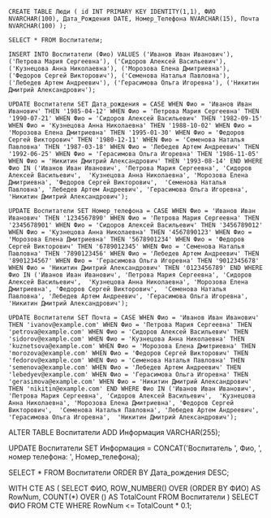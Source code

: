 `CREATE TABLE Люди (
    id INT PRIMARY KEY IDENTITY(1,1),
    ФИО NVARCHAR(100),
    Дата_Рождения DATE,
    Номер_Телефона NVARCHAR(15),
    Почта NVARCHAR(100)
);`

`SELECT * FROM Воспитатели;`

`INSERT INTO Воспитатели (Фио) VALUES
('Иванов Иван Иванович'),
('Петрова Мария Сергеевна'),
('Сидоров Алексей Васильевич'),
('Кузнецова Анна Николаевна'),
('Морозова Елена Дмитриевна'),
('Федоров Сергей Викторович'),
('Семенова Наталья Павловна'),
('Лебедев Артем Андреевич'),
('Герасимова Ольга Игоревна'),
('Никитин Дмитрий Александрович');`

`UPDATE Воспитатели SET Дата_рождения = CASE
    WHEN Фио = 'Иванов Иван Иванович' THEN '1985-04-12'
    WHEN Фио = 'Петрова Мария Сергеевна' THEN '1990-07-21'
    WHEN Фио = 'Сидоров Алексей Васильевич' THEN '1982-09-15'
    WHEN Фио = 'Кузнецова Анна Николаевна' THEN '1988-10-02'
    WHEN Фио = 'Морозова Елена Дмитриевна' THEN '1995-01-30'
    WHEN Фио = 'Федоров Сергей Викторович' THEN '1980-12-11'
    WHEN Фио = 'Семенова Наталья Павловна' THEN '1987-03-18'
    WHEN Фио = 'Лебедев Артем Андреевич' THEN '1992-06-25'
    WHEN Фио = 'Герасимова Ольга Игоревна' THEN '1986-11-05'
    WHEN Фио = 'Никитин Дмитрий Александрович' THEN '1993-08-14'
END
WHERE Фио IN ('Иванов Иван Иванович', 'Петрова Мария Сергеевна', 'Сидоров Алексей Васильевич', 
               'Кузнецова Анна Николаевна', 'Морозова Елена Дмитриевна', 'Федоров Сергей Викторович', 
               'Семенова Наталья Павловна', 'Лебедев Артем Андреевич', 'Герасимова Ольга Игоревна', 
               'Никитин Дмитрий Александрович');`

`UPDATE Воспитатели SET Номер_телефона = CASE
    WHEN Фио = 'Иванов Иван Иванович' THEN '1234567890'
    WHEN Фио = 'Петрова Мария Сергеевна' THEN '2345678901'
    WHEN Фио = 'Сидоров Алексей Васильевич' THEN '3456789012'
    WHEN Фио = 'Кузнецова Анна Николаевна' THEN '4567890123'
    WHEN Фио = 'Морозова Елена Дмитриевна' THEN '5678901234'
    WHEN Фио = 'Федоров Сергей Викторович' THEN '6789012345'
    WHEN Фио = 'Семенова Наталья Павловна' THEN '7890123456'
    WHEN Фио = 'Лебедев Артем Андреевич' THEN '8901234567'
    WHEN Фио = 'Герасимова Ольга Игоревна' THEN '9012345678'
    WHEN Фио = 'Никитин Дмитрий Александрович' THEN '0123456789'
END
WHERE Фио IN ('Иванов Иван Иванович', 'Петрова Мария Сергеевна', 'Сидоров Алексей Васильевич', 
               'Кузнецова Анна Николаевна', 'Морозова Елена Дмитриевна', 'Федоров Сергей Викторович', 
               'Семенова Наталья Павловна', 'Лебедев Артем Андреевич', 'Герасимова Ольга Игоревна', 
               'Никитин Дмитрий Александрович');`

`UPDATE Воспитатели SET Почта = CASE
    WHEN Фио = 'Иванов Иван Иванович' THEN 'ivanov@example.com'
    WHEN Фио = 'Петрова Мария Сергеевна' THEN 'petrova@example.com'
    WHEN Фио = 'Сидоров Алексей Васильевич' THEN 'sidorov@example.com'
    WHEN Фио = 'Кузнецова Анна Николаевна' THEN 'kuznetsova@example.com'
    WHEN Фио = 'Морозова Елена Дмитриевна' THEN 'morozova@example.com'
    WHEN Фио = 'Федоров Сергей Викторович' THEN 'fedorov@example.com'
    WHEN Фио = 'Семенова Наталья Павловна' THEN 'semenova@example.com'
    WHEN Фио = 'Лебедев Артем Андреевич' THEN 'lebedyev@example.com'
    WHEN Фио = 'Герасимова Ольга Игоревна' THEN 'gerasimova@example.com'
    WHEN Фио = 'Никитин Дмитрий Александрович' THEN 'nikitin@example.com'
END
WHERE Фио IN ('Иванов Иван Иванович', 'Петрова Мария Сергеевна', 'Сидоров Алексей Васильевич', 
               'Кузнецова Анна Николаевна', 'Морозова Елена Дмитриевна', 'Федоров Сергей Викторович', 
               'Семенова Наталья Павловна', 'Лебедев Артем Андреевич', 'Герасимова Ольга Игоревна', 
               'Никитин Дмитрий Александрович');`

ALTER TABLE Воспитатели ADD Информация VARCHAR(255);

UPDATE Воспитатели 
SET Информация = CONCAT('Воспитатель ', Фио, ', номер телефона: ', Номер_телефона);

SELECT * 
FROM Воспитатели
ORDER BY Дата_рождения DESC;

WITH CTE AS (
    SELECT ФИО, 
           ROW_NUMBER() OVER (ORDER BY ФИО) AS RowNum,
           COUNT(*) OVER () AS TotalCount
    FROM Воспитатели
)
SELECT ФИО
FROM CTE
WHERE RowNum <= TotalCount * 0.1;


